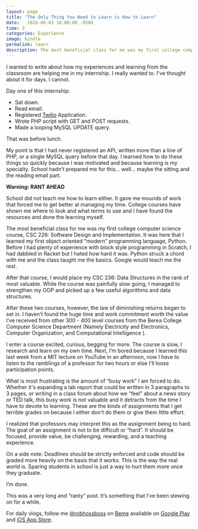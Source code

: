 ```yaml
---
layout: page
title: "The Only Thing You Need to Learn is How to Learn"
date:   2016-06-03 18:00:00 -0500
time: 3
categories: Experience
image: kindle
permalink: learn
description: The most beneficial class for me was my first college computer science course, CSC 226: Software Design and Implementation. It was here that I learned my first object oriented “modern” programming language, Python.
---
```

I wanted to write about how my experiences and learning from the classroom are helping me in my internship. I really wanted to. I've thought about it for days. I cannot.

Day one of this internship:

* Sat down.
* Read email.
* Registered [Twilio](https://www.twilio.com/) Application.
* Wrote PHP script with GET and POST requests.
* Made a looping MySQL UPDATE query.

That was before lunch.

My point is that I had never registered an API, written more than a line of PHP, or a single MySQL query before that day. I learned how to do these things so quickly because I was motivated and because learning is my specialty. School hadn't prepared me for this... well... maybe the sitting and the reading email part.

**Warning: RANT AHEAD**

School did not teach me how to learn either. It gave me mounds of work that forced me to get better at managing my time. College courses have shown me where to look and what terms to use and I have found the resources and done the learning myself.

The most beneficial class for me was my first college computer science course, CSC 226: Software Design and Implementation. It was here that I learned my first object oriented “modern” programming language, Python. Before I had plenty of experience with block style programming in Scratch, I had dabbled in Racket but I hated how hard it was. Python struck a chord with me and the class taught me the basics. Google would teach me the rest.

After that course, I would place my CSC 236: Data Structures in the rank of most valuable. While the course was painfully slow going, I managed to strengthen my OOP and picked up a few useful algorithms and data structures.

After these two courses, however, the law of diminishing returns began to set in. I haven’t found the huge time and work commitment worth the value I’ve received from other 300 - 400 level courses from the Berea College Computer Science Department (Namely Electricity and Electronics, Computer Organization, and Computational Intelligence ).

I enter a course excited, curious, begging for more. The course is slow, I research and learn on my own time. Next, I’m bored because I learned this last week from a MIT lecture on YouTube in an afternoon, now I have to listen to the ramblings of a professor for two hours or else I'll loose participation points.

What is most frustrating is the amount of “busy work” I am forced to do. Whether it's expanding a lab report that could be written in 3 paragraphs to 3 pages, or writing in a class forum about how we “feel” about a news story or TED talk, this busy work is not valuable and it detracts from the time I have to devote to learning. These are the kinds of assignments that I get terrible grades on because I either don't do them or give them little effort.

I realized that professors may interpret this as the assignment being to hard. The goal of an assignment is not to be difficult or “hard”. It should be focused, provide value, be challenging, rewarding, and a teaching experience.

On a side note: Deadlines should be strictly enforced and code should be graded more heavily on the basis that it works. This is the way the real world is. Sparing students in school is just a way to hurt them more once they graduate.

I’m done.

This was a very long and “ranty” post. It’s something that I’ve been stewing on for a while.


For daily vlogs, follow me [@robhossboss](https://beme.com/robhossboss) on [Beme](https://beme.com) available on [Google Play](https://play.google.com/store/apps/details?id=com.beme.android) and [iOS App Store](https://geo.itunes.apple.com/us/app/beme-share-video.-honestly./id1005178547?mt=8).
